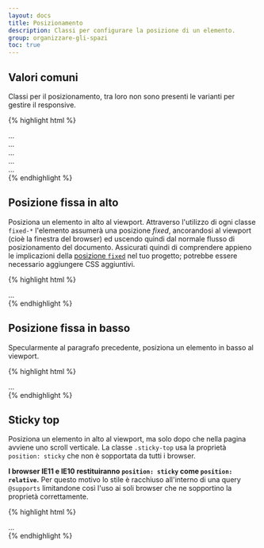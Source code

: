 ```yaml
---
layout: docs
title: Posizionamento
description: Classi per configurare la posizione di un elemento.
group: organizzare-gli-spazi
toc: true
---
```


## Valori comuni

Classi per il posizionamento, tra loro non sono presenti le varianti per gestire il responsive.

{% highlight html %}

<div class="position-static">...</div>
<div class="position-relative">...</div>
<div class="position-absolute">...</div>
<div class="position-fixed">...</div>
<div class="position-sticky">...</div>
{% endhighlight %}

## Posizione fissa in alto

Posiziona un elemento in alto al viewport. Attraverso l'utilizzo di ogni classe `fixed-*` l'elemento assumerà una posizione
_fixed_, ancorandosi al viewport (cioè la finestra del browser) ed uscendo quindi dal normale flusso di posizionamento
del documento.
Assicurati quindi di comprendere appieno le implicazioni della [posizione `fixed`](https://developer.mozilla.org/en-US/docs/Web/CSS/position#fixed)
nel tuo progetto; potrebbe essere necessario aggiungere CSS aggiuntivi.

{% highlight html %}

<div class="fixed-top">...</div>
{% endhighlight %}

## Posizione fissa in basso

Specularmente al paragrafo precedente, posiziona un elemento in basso al viewport.

{% highlight html %}

<div class="fixed-bottom">...</div>
{% endhighlight %}

## Sticky top

Posiziona un elemento in alto al viewport, ma solo dopo che nella pagina avviene uno scroll verticale.
La classe `.sticky-top` usa la proprietà `position: sticky` che non è sopportata da tutti i browser.

**I browser IE11 e IE10 restituiranno `position: sticky` come `position: relative`.** Per questo motivo lo stile è
racchiuso all'interno di una query `@supports` limitandone così l'uso ai soli browser che ne sopportino la proprietà
correttamente.

{% highlight html %}

<div class="sticky-top">...</div>
{% endhighlight %}
